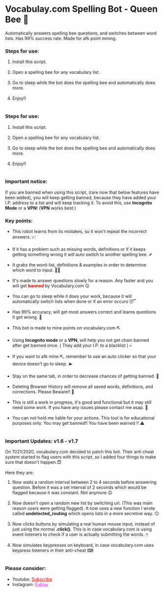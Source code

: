 # Vocabulay.com Spelling Bot - Queen Bee 🐝
Automatically answers spelling bee questions, and switches between word lists. Has 99% success rate. Made for afk point mining.

<h3>Steps for use: </h3>
<ol style="margin-bottom:10px;">
<li>Install this script.</li><br>
<li>Open a spelling bee for any vocabulary list.</li><br>
<li>Go to sleep while the bot does the spelling bee and automatically does more.</li><br>
<li>Enjoy!!</li><br>
</ol>


<h3>Steps for use: </h3>
<ol style="margin-bottom:10px;">
<li>Install this script.</li><br>
<li>Open a spelling bee for any vocabulary list.</li><br>
<li>Go to sleep while the bot does the spelling bee and automatically does more.</li><br>
<li>Enjoy!!</li><br>
</ol>

<h3>Important notice:</h3>
<p>If you are banned when using this script, (rare now that below features have been added), you will keep getting banned, because they have added your I.P. address to a list and will keep tracking it. To avoid this, use <b>Incognito Mode</b> or a <b>VPN</b>! (<b>VPN</b> works best.)</p>

<h3>Key points:</h3>
<ul style="margin-bottom:10px;">
<li>This robot learns from its mistakes, so it won't repeat the incorrect answers. 📈</li><br>
<li>If it has a problem such as missing words, definitions or if it keeps getting something wrong it will auto switch to another spelling bee. ✔</li><br>
<li>It grabs the word-list, definitions & examples in order to determine which word to input. 💁‍♂️</li><br>
<li>It's made to answer questions slowly for a reason. Any faster and you will get <span style="color:red;"><b>banned</b></span> by Vocabulary.com 😖</li><br>
<li>You can go to sleep while it does your work, because it will automatically switch lists when done or if an error occurs 😴</li><br>
<li>Has 99% accuracy, will get most answers correct and learns questions it got wrong. 🎯</li><br>
<li>This bot is made to mine points on vocabulary.com ⛏</li><br>
<li>Using <b>Incognito mode</b> or a <b>VPN</b>, will help you not get chain banned after get banned once. ( They add your I.P. to a blacklist ) 💀</li><br>
<li>If you want to afk mine ⛏, remember to use an auto clicker so that your device doesn't go to sleep. ➤</li><br>
  <li>Stay on the same tab, in order to decrease chances of getting banned. 🔴</li><br>
<li>Deleting Browser History will remove all saved words, definitions, and corrections. Please Beware!! 🛑</li><br>
<li>This is still a work in progress, it's good and functional but it may still need some work. If you have any issues please contact me asap. 🙏</li><br>
<li>You can not hold me liable for your actions. This tool is for educational purposes only. You may get banned!! You have been warned !! ⚠ </li><br>
</ul>

<h3>Important Updates: v1.6 - v1.7</h3>
<p>On 11/21/2020, vocabulary.com decided to patch this bot. Their anti cheat system started to flag users with this script, so I added four things to make sure that doesn't happen.😈<br><br>Here they are:</p>
<ol>
<li>Now waits a random interval between 2 to 4 seconds before answering question. Before it was a set interval of 2 seconds which would be flagged because it was constant. Not anymore 😉</li><br>
<li>Now doesn't open a random new list by switching url. (This was main reason users were getting flagged). It now uses a new function I wrote called <b>undetected_routing</b> which opens lists in a more secretive way. 😏</li><br>
<li>Now clicks buttons by simulating a real human mouse input, instead of just using the normal <b>.click()</b>. This is in case vocabulary.com is using event listeners to check if a user is actually submitting the words. 🖱</li><br>
<li>Now simulates keypresses on keyboard, in case vocabulary.com uses keypress listeners in their anti-cheat ⌨</li><br>
</ol>

<h3>Please consider:</h3>
<ul>
<li>Youtube:  <a style="color:red;" target="_Blank" href="https://www.youtube.com/channel/UCinBnZ2BKAbCKA1w9lmFd0w">Subscribe</a></li>
<li>Instagram:  <a style="color:#dc2ef0;" target="_Blank" href="https://www.instagram.com/nyc.geahad.codes/">Follow</a></li>
</ul>
